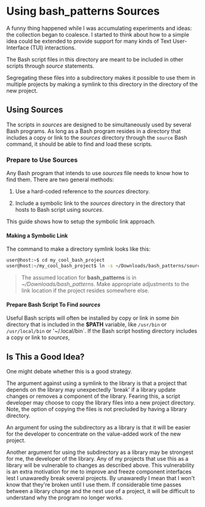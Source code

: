 # Using bash_patterns Sources

A funny thing happened while I was accumulating experiments and
ideas: the collection began to coalesce.  I started to think about
how to a simple idea could be extended to provide support for many
kinds of Text User-Interface (TUI) interactions.

The Bash script files in this directory are meant to be included in
other scripts through _source_ statements.

Segregating these files into a subdirectory makes it possible to use
them in multiple projects by making a symlink to this directory in
the directory of the new project.

## Using Sources

The scripts in *sources* are designed to be simultaneously used by
several Bash programs.  As long as a Bash program resides in a
directory that includes a copy or link to the *sources* directory
through the `source` Bash command, it should be able to find and load
these scripts.

### Prepare to Use Sources

Any Bash program that intends to use *sources* file needs to know how
to find them.  There are two general methods:

1. Use a hard-coded reference to the *sources* directory.

2. Include a symbolic link to the *sources* directory in the
   directory that hosts to Bash script using *sources*.

This guide shows how to setup the symbolic link approach.

#### Making a Symbolic Link

The command to make a directory symlink looks like this:

~~~sh
user@host:~$ cd my_cool_bash_project
user@host:~/my_cool_bash_project$ ln -s ~/Downloads/bash_patterns/sources sources
~~~

> The assumed location for **bash_patterns** is in
> *~/Downloads/bash_patterns*.  Make appropriate adjustments to the
> link location if the project resides somewhere else.

#### Prepare Bash Script To Find *sources*

Useful Bash scripts will often be installed by copy or link in some
*bin* directory that is included in the **$PATH** variable, like
`/usr/bin` or `/usr/local/bin` or '~/.local/bin`.  If the Bash script
hosting directory includes a copy or link to *sources*, 


## Is This a Good Idea?

One might debate whether this is a good strategy.

The argument against using a symlink to the library is that a project
that depends on the library may unexpectedly 'break' if a library
update changes or removes a component of the library.  Fearing this,
a script developer may choose to copy the library files into a new
project directory.  Note, the option of copying the files is not
precluded by having a library directory.

An argument for using the subdirectory as a library is that it will
be easier for the developer to concentrate on the value-added work of
the new project.

Another argument for using the subdirectory as a library may be
strongest for me, the developer of the library.  Any of my projects
that use this as a library will be vulnerable to changes as described
above.  This vulnerability is an extra motivation for me to improve
and freeze component interfaces lest I unawaredly break several
projects.  By unawaredly I mean that I won't know that they're broken
until I use them. If considerable time passes between a library
change and the next use of a project, it will be difficult to
understand why the program no longer works.